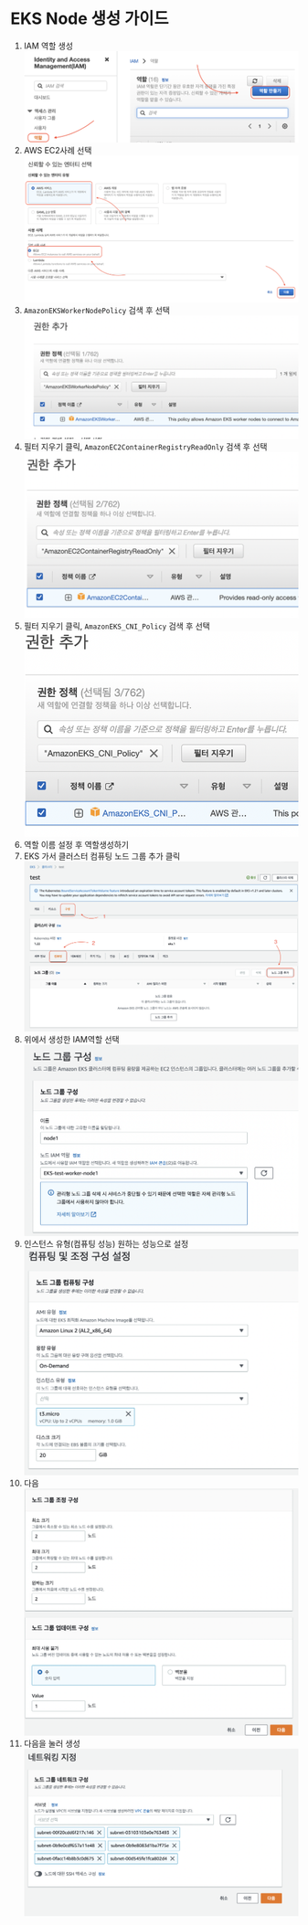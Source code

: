 # EKS Node 생성 가이드
1. IAM 역할 생성
    ![](assets/EKS_node_0.png)
2. AWS EC2사례 선택
   ![](assets/EKS_node_1.png)
3. ```AmazonEKSWorkerNodePolicy``` 검색 후 선택
    ![](assets/EKS_node_2.png)
4. 필터 지우기 클릭, ```AmazonEC2ContainerRegistryReadOnly``` 검색 후 선택
    ![](assets/EKS_node_3.png)
5. 필터 지우기 클릭, ```AmazonEKS_CNI_Policy``` 검색 후 선택
    ![](assets/EKS_node_4.png)
6. 역할 이름 설정 후 역할생성하기
7. EKS 가서 클러스터 컴퓨팅 노드 그룹 추가 클릭
    ![](assets/EKS_node_5.png)
8. 위에서 생성한 IAM역할 선택
    ![](assets/EKS_node_6.png)
9. 인스턴스 유형(컴퓨팅 성능) 원하는 성능으로 설정
    ![](assets/EKS_node_7.png)
10. 다음
    ![](assets/EKS_node_8.png)
11. 다음을 눌러 생성
    ![](assets/EKS_node_9.png)